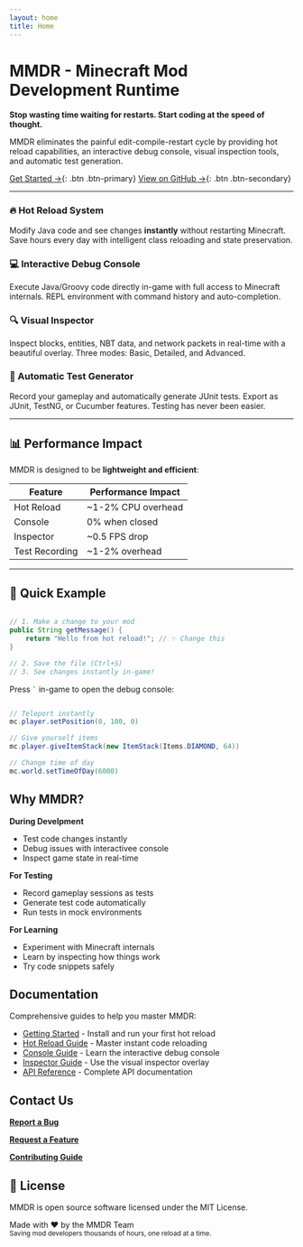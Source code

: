 ```yaml
---
layout: home
title: Home
---
```


# MMDR - Minecraft Mod Development Runtime

**Stop wasting time waiting for restarts. Start coding at the speed of thought.**

MMDR eliminates the painful edit-compile-restart cycle by providing hot reload capabilities, an interactive debug console, visual inspection tools, and automatic test generation.

[Get Started →](/MMDR/guides/getting-started){: .btn .btn-primary}
[View on GitHub →](https://github.com/ArliT1-F/MMDR){: .btn .btn-secondary}

---

<div class="features" markdown="1">

<div class="feature" markdown="1">

### 🔥 Hot Reload System

Modify Java code and see changes **instantly** without restarting Minecraft. Save hours every day with intelligent class reloading and state preservation.

</div>

<div class="feature" markdown="1">

### 💻 Interactive Debug Console

Execute Java/Groovy code directly in-game with full access to Minecraft internals. REPL environment with command history and auto-completion.

</div>

<div class="feature" markdown="1">

### 🔍 Visual Inspector

Inspect blocks, entities, NBT data, and network packets in real-time with a beautiful overlay. Three modes: Basic, Detailed, and Advanced.

</div>

<div class="feature" markdown="1">

### 🧪 Automatic Test Generator

Record your gameplay and automatically generate JUnit tests. Export as JUnit, TestNG, or Cucumber features. Testing has never been easier.

</div>

</div>

---

## 📊 Performance Impact

MMDR is designed to be **lightweight and efficient**:

| Feature | Performance Impact |
|---------|-------------------|
| Hot Reload | ~1-2% CPU overhead |
| Console | 0% when closed |
| Inspector | ~0.5 FPS drop |
| Test Recording | ~1-2% overhead |

---

## 🚀 Quick Example

```java

// 1. Make a change to your mod
public String getMessage() {
    return "Hello from hot reload!"; // ✨ Change this
}

// 2. Save the file (Ctrl+S)
// 3. See changes instantly in-game!
```
Press ``` ` ``` in-game to open the debug console:
```java

// Teleport instantly
mc.player.setPosition(0, 100, 0)

// Give yourself items
mc.player.giveItemStack(new ItemStack(Items.DIAMOND, 64))

// Change time of day
mc.world.setTimeOfDay(6000)
```

## Why MMDR?
<div class="features" markdown="1"><div class="feature" markdown="1">

**During Develpment**
- Test code changes instantly
- Debug issues with interactivee console
- Inspect game state in real-time
</div><div class="feature" markdown="1">

**For Testing**
- Record gameplay sessions as tests
- Generate test code automatically
- Run tests in mock environments
</div><div class="feature" markdown="1">

**For Learning**
- Experiment with Minecraft internals
- Learn by inspecting how things work
- Try code snippets safely
</div></div>


## Documentation
Comprehensive guides to help you master MMDR:
- [Getting Started](/MMDR/guides/getting-started) - Install and run your first hot reload
- [Hot Reload Guide](/MMDR/guides/hot-reload) - Master instant code reloading
- [Console Guide](/MMDR/guides/console-guide) - Learn the interactive debug console
- [Inspector Guide](/MMDR/guides/inspector-guide) - Use the visual inspector overlay
- [API Reference](/MMDR/guides/api-reference) - Complete API documentation


## Contact Us

[**Report a Bug**](https://github.com/ArliT1-F/MMDR/issues/new?template=bug_report.md)

[**Request a Feature**](https://github.com/ArliT1-F/MMDR/issues/new?template=feature_request.md)

[**Contributing Guide**](https://github.com/ArliT1-F/MMDR/blob/main/CONTRIBUTING.md)

## 📜 License
MMDR is open source software licensed under the MIT License.

<p class="text-center"> Made with ❤️ by the MMDR Team<br> <small>Saving mod developers thousands of hours, one reload at a time.</small> </p>